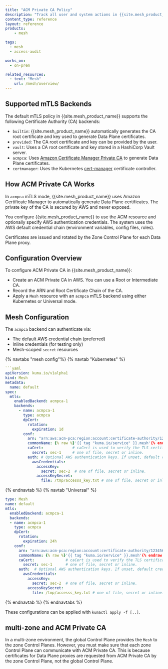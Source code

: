 ```yaml
---
title: "ACM Private CA Policy"
description: "Track all user and system actions in {{site.mesh_product_name}} using the AccessAudit resource and configurable backends"
content_type: reference
layout: reference
products:
    - mesh

tags:
  - mesh
  - access-audit

works_on:
  - on-prem

related_resources:
  - text: "Mesh"
    url: /mesh/overview/
---
```


## Supported mTLS Backends

The default mTLS policy in {{site.mesh_product_name}} supports the following Certificate Authority (CA) backends:

* `builtin`: {{site.mesh_product_name}} automatically generates the CA root certificate and key used to generate Data Plane certificates.
* `provided`: The CA root certificate and key can be provided by the user.
* `vault`: Uses a CA root certificate and key stored in a HashiCorp Vault server.
* `acmpca`: Uses [Amazon Certificate Manager Private CA](https://docs.aws.amazon.com/privateca/latest/userguide/PcaWelcome.html) to generate Data Plane certificates.
* `certmanager`: Uses the Kubernetes [cert-manager](https://cert-manager.io) certificate controller.

## How ACM Private CA Works

In `acmpca` mTLS mode, {{site.mesh_product_name}} uses Amazon Certificate Manager to automatically generate Data Plane certificates. The private key of the CA is secured by AWS and never exposed.

You configure {{site.mesh_product_name}} to use the ACM resource and optionally specify AWS authentication credentials. The system uses the AWS default credential chain (environment variables, config files, roles).

Certificates are issued and rotated by the Zone Control Plane for each Data Plane proxy.

## Configuration Overview

To configure ACM Private CA in {{site.mesh_product_name}}:

* Create an ACM Private CA in AWS. You can use a Root or Intermediate CA.
* Record the ARN and Root Certificate Chain of the CA.
* Apply a `Mesh` resource with an `acmpca` mTLS backend using either Kubernetes or Universal mode.

## Mesh Configuration

The `acmpca` backend can authenticate via:

* The default AWS credential chain (preferred)
* Inline credentials (for testing only)
* Mesh-scoped `secret` resources

{% navtabs "mesh config"%}
{% navtab "Kubernetes" %}

```yaml
```yaml
apiVersion: kuma.io/v1alpha1
kind: Mesh
metadata:
  name: default
spec:
  mtls:
    enabledBackend: acmpca-1
    backends:
      - name: acmpca-1
        type: acmpca
        dpCert:
          rotation:
            expiration: 1d
        conf:
          arn: "arn:aws:acm-pca:region:account:certificate-authority/12345678-1234-1234-1234-123456789012" # AWS ARN of the Private CA
          commonName: {% raw %}'{{ tag "kuma.io/service" }}.mesh'{% endraw %} # optional. If set, then commonName is added to the certificate. You can use "tag" directive to pick a tag which will be base for commonName. If unset, a Subject Alternative Name may be duplicated as Common Name.
          caCert:             # caCert is used to verify the TLS certificate presented by ACM.
            secret: sec-1     # one of file, secret or inline.
          auth: # Optional AWS authentication keys. If unset, default credential chain locations are searched.
            awsCredentials:
              accessKey:
                secret: sec-2  # one of file, secret or inline.
              accessKeySecret:
                file: /tmp/accesss_key.txt # one of file, secret or inline.
```
{% endnavtab %}
{% navtab "Universal" %}
```yaml
type: Mesh
name: default
mtls:
  enabledBackend: acmpca-1
  backends:
  - name: acmpca-1
    type: acmpca
    dpCert:
      rotation:
        expiration: 24h
    conf:
      arn: "arn:aws:acm-pca:region:account:certificate-authority/12345678-1234-1234-1234-123456789012" # AWS ARN of the Private CA
      commonName: {% raw %}'{{ tag "kuma.io/service" }}.mesh'{% endraw %} # optional. If set, then commonName is added to the certificate. You can use "tag" directive to pick a tag which will be base for commonName. If unset, a Subject Alternative Name may be duplicated as Common Name.
      caCert:              # caCert is used to verify the TLS certificate presented by ACM.
        secret: sec-1      # one of file, secret or inline.
      auth:  # Optional AWS authentication keys. If unset, default credential chain locations are searched.
        awsCredentials:
          accessKey:
            secret: sec-2  # one of file, secret or inline.
          accessKeySecret:
            file: /tmp/accesss_key.txt # one of file, secret or inline.
```

{% endnavtab %}
{% endnavtabs %}

These configurations can be applied with `kumactl apply -f [..]`.


## multi-zone and ACM Private CA

In a multi-zone environment, the global Control Plane provides the `Mesh` to the zone Control Planes. However, you must make sure that each zone Control Plane can communicate with ACM Private CA. This is because certificates for Data Plane proxies are requested from ACM Private CA by the zone Control Plane, not the global Control Plane.